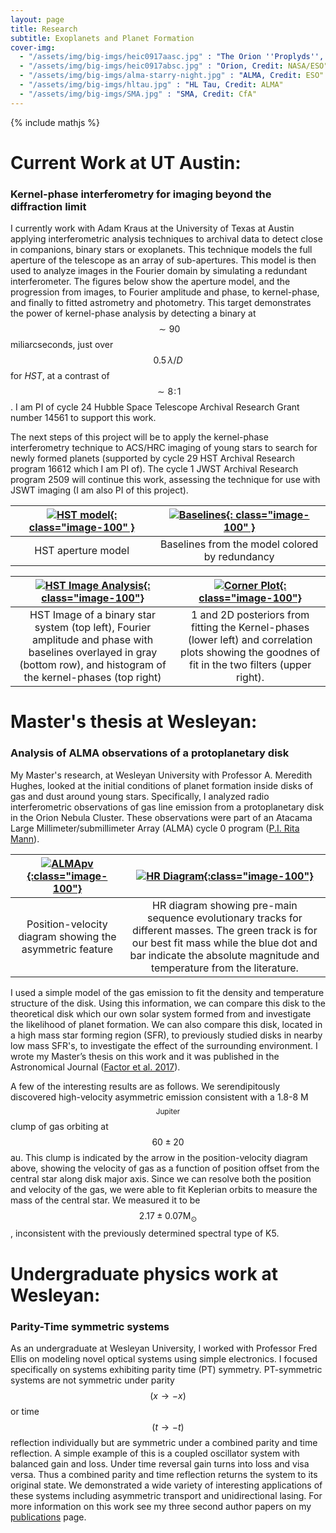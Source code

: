 ```yaml
---
layout: page
title: Research
subtitle: Exoplanets and Planet Formation
cover-img:
  - "/assets/img/big-imgs/heic0917aasc.jpg" : "The Orion ''Proplyds'', Credit: NASA/ESO"
  - "/assets/img/big-imgs/heic0917absc.jpg" : "Orion, Credit: NASA/ESO"
  - "/assets/img/big-imgs/alma-starry-night.jpg" : "ALMA, Credit: ESO"
  - "/assets/img/big-imgs/hltau.jpg" : "HL Tau, Credit: ALMA"
  - "/assets/img/big-imgs/SMA.jpg" : "SMA, Credit: CfA"
---
```

{% include mathjs %}

# Current Work at UT Austin:

### Kernel-phase interferometry for imaging beyond the diffraction limit

I currently work with Adam Kraus at the University of Texas at Austin applying interferometric analysis techniques to archival data to detect close in companions, binary stars or exoplanets. This technique models the full aperture of the telescope as an array of sub-apertures. This model is then used to analyze images in the Fourier domain by simulating a redundant interferometer. The figures below show the aperture model, and the progression from  images, to Fourier amplitude and phase, to kernel-phase, and finally to fitted astrometry and photometry. 
This target demonstrates the power of kernel-phase analysis by detecting a binary at $$ \sim90 $$ miliarcseconds, just over $$ 0.5\,\lambda/D $$ for *HST*, at a contrast of $$ \sim8\!:\!1\! $$. I am PI of cycle 24 Hubble Space Telescope Archival Research Grant number 14561 to support this work.

The next steps of this project will be to apply the kernel-phase interferometry technique to ACS/HRC imaging of young stars to search for newly formed planets (supported by cycle 29 HST Archival Research program 16612 which I am PI of). The cycle 1 JWST Archival Research program 2509 will continue this work, assessing the technique for use with JSWT imaging (I am also PI of this project).


| [![HST model](../assets/img/mask.png){: class="image-100" }](../assets/img/mask.pdf) | [![Baselines](../assets/img/baselines.png){: class="image-100" }](../assets/img/baselines.pdf) |
|:---:|:---:|
| HST aperture model | Baselines from the model colored by redundancy |

| [![HST Image Analysis](../assets/img/4plt.png){: class="image-100"}](../assets/img/4plt.pdf) | [![Corner Plot](../assets/img/testCorner.png){: class="image-100"}](../assets/img/testCorner.pdf) |
|:---:|:---:|
|HST Image of a binary star system (top left), Fourier amplitude and phase with baselines overlayed in gray (bottom row), and histogram of the kernel-phases (top right) | 1 and 2D posteriors from fitting the Kernel-phases (lower left) and correlation plots showing the goodnes of fit in the two filters (upper right). |

# Master's thesis at Wesleyan:

### Analysis of ALMA observations of a protoplanetary disk

My Master's research, at Wesleyan University with Professor A. Meredith Hughes, looked at the initial conditions of planet formation inside disks of gas and dust around young stars. Specifically, I analyzed radio interferometric observations of gas line emission from a protoplanetary disk in the Orion Nebula Cluster. These observations were part of an Atacama Large Millimeter/submillimeter Array (ALMA) cycle 0 program ([P.I. Rita Mann](http://adsabs.harvard.edu/abs/2014ApJ...784...82M)). 

| [![ALMApv](../assets/img/f4.png  "Position-velocity diagram"){:class="image-100"}](../assets/img/f4.pdf) | [![HR Diagram](../assets/img/f12.png){:class="image-100"}](../assets/img/f12.pdf) |
|:---:|:---:|
|Position-velocity diagram showing the asymmetric feature | HR diagram showing pre-main sequence evolutionary tracks for different masses. The green track is for our best fit mass while the blue dot and bar indicate the absolute magnitude and temperature from the literature. |


I used a simple model of the gas emission to fit the density and temperature structure of the disk. Using this information, we can compare this disk to the theoretical disk which our own solar system formed from and investigate the likelihood of planet formation. We can also compare this disk, located in a high mass star forming region (SFR), to previously studied disks in nearby low mass SFR's, to investigate the effect of the surrounding environment. I wrote my Master’s thesis on this work and it was published in the Astronomical Journal ([Factor et al. 2017](http://adsabs.harvard.edu/abs/2017AJ....153..233F)). 

A few of the interesting results are as follows. We serendipitously discovered high-velocity asymmetric emission consistent with a 1.8-8 M$$ _\mathrm{Jupiter} $$ clump of gas orbiting at $$ 60 \pm 20 $$au. This clump is indicated by the arrow in the position-velocity diagram above, showing the velocity of gas as a function of position offset from the central star along disk major axis. Since we can resolve both the position and velocity of the gas, we were able to fit Keplerian orbits to measure the mass of the central star. We measured it to be $$ 2.17 \pm 0.07 \mathrm{M}_\odot $$, inconsistent with the previously determined spectral type of K5.  

# Undergraduate physics work at Wesleyan:

### Parity-Time symmetric systems

As an undergraduate at Wesleyan University, I worked with Professor Fred Ellis on modeling novel optical systems using simple electronics. I focused specifically on systems exhibiting parity time (PT) symmetry. PT-symmetric systems are not symmetric under parity $$ (x \rightarrow -x) $$ or time $$ (t \rightarrow -t) $$ reflection individually but are symmetric under a combined parity and time reflection. A simple example of this is a coupled oscillator system with balanced gain and loss. Under time reversal gain turns into loss and visa versa. Thus a combined parity and time reflection returns the system to its original state. We demonstrated a wide variety of interesting applications of these systems including asymmetric transport and unidirectional lasing. For more information on this work see my three second author papers on my [publications](/publications) page.
